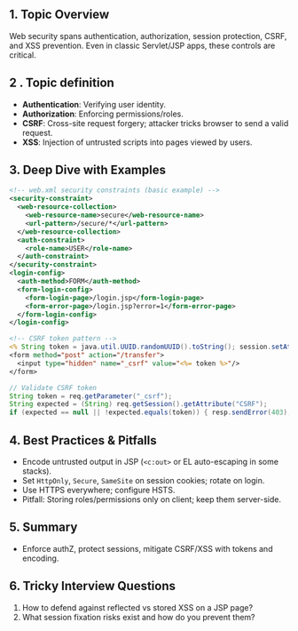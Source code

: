 ## 1. Topic Overview

Web security spans authentication, authorization, session protection, CSRF, and XSS prevention. Even in classic Servlet/JSP apps, these controls are critical.

## 2 . Topic definition

- **Authentication**: Verifying user identity.
- **Authorization**: Enforcing permissions/roles.
- **CSRF**: Cross-site request forgery; attacker tricks browser to send a valid request.
- **XSS**: Injection of untrusted scripts into pages viewed by users.

## 3. Deep Dive with Examples

```xml
<!-- web.xml security constraints (basic example) -->
<security-constraint>
  <web-resource-collection>
    <web-resource-name>secure</web-resource-name>
    <url-pattern>/secure/*</url-pattern>
  </web-resource-collection>
  <auth-constraint>
    <role-name>USER</role-name>
  </auth-constraint>
</security-constraint>
<login-config>
  <auth-method>FORM</auth-method>
  <form-login-config>
    <form-login-page>/login.jsp</form-login-page>
    <form-error-page>/login.jsp?error=1</form-error-page>
  </form-login-config>
</login-config>
```

```jsp
<!-- CSRF token pattern -->
<% String token = java.util.UUID.randomUUID().toString(); session.setAttribute("CSRF", token); %>
<form method="post" action="/transfer">
  <input type="hidden" name="_csrf" value="<%= token %>"/>
</form>
```

```java
// Validate CSRF token
String token = req.getParameter("_csrf");
String expected = (String) req.getSession().getAttribute("CSRF");
if (expected == null || !expected.equals(token)) { resp.sendError(403); return; }
```

## 4. Best Practices & Pitfalls

- Encode untrusted output in JSP (`<c:out>` or EL auto-escaping in some stacks).
- Set `HttpOnly`, `Secure`, `SameSite` on session cookies; rotate on login.
- Use HTTPS everywhere; configure HSTS.
- Pitfall: Storing roles/permissions only on client; keep them server-side.

## 5. Summary

- Enforce authZ, protect sessions, mitigate CSRF/XSS with tokens and encoding.

## 6. Tricky Interview Questions

1) How to defend against reflected vs stored XSS on a JSP page?
2) What session fixation risks exist and how do you prevent them?
